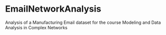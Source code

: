 # EmailNetworkAnalysis
Analysis of a Manufacturing Email dataset for the course Modeling and Data Analysis in Complex Networks
